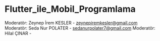 # Flutter_ile_Mobil_Programlama
 Moderatör: Zeynep İrem KESLER - zeynepiremkesler@gmail.com
 Moderatör: Seda Nur POLATER - sedanurpolater7@gmail.com
 Moderatör: Hilal ÇINAR - 
